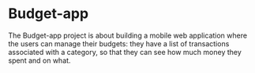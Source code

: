 # Budget-app
The Budget-app project is about building a mobile web application where the users can manage their budgets: they have a list of transactions associated with a category, so that they can see how much money they spent and on what.

